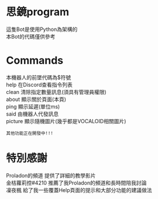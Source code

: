 # 思鏡program
  這隻Bot是使用Python為架構的<br>
  本Bot的代碼僅供參考<br>

# Commands
  本機器人的前墜代碼為$符號<br>
  help 在Discord查看指令列表<br>
  clean <int> 清除指定數量訊息(須具有管理員權限)<br>
  about 顯示關於頁面(本頁)<br>
  ping 顯示延遲(單位ms)<br>
  said 由機器人代發訊息<br>
  picture 顯示隨機圖片(幾乎都是VOCALOID相關圖片)<br>
	
	其他功能正在開發中!!!

# 特別感謝
  Proladon的頻道 提供了詳細的教學影片<br>
  金桔蘿莉控#4210 推薦了我Proladon的頻道和長時間陪我討論<br>
  凜夜楓 給了我一些覆蓋Help頁面的提示和大部分功能的建議做法<br>
